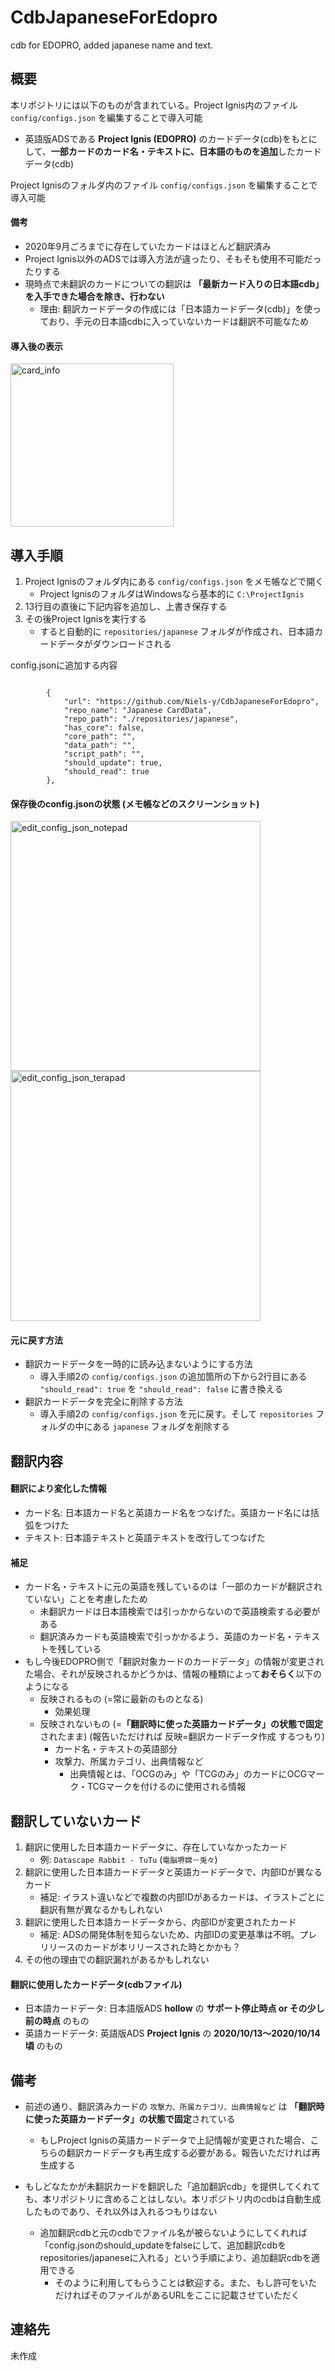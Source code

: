 # CdbJapaneseForEdopro
cdb for EDOPRO, added japanese name and text.

## 概要

本リポジトリには以下のものが含まれている。Project Ignis内のファイル `config/configs.json` を編集することで導入可能
* 英語版ADSである **Project Ignis (EDOPRO)** のカードデータ(cdb)をもとにして、**一部カードのカード名・テキストに、日本語のものを追加**したカードデータ(cdb)

Project Ignisのフォルダ内のファイル `config/configs.json` を編集することで導入可能

#### 備考

* 2020年9月ごろまでに存在していたカードはほとんど翻訳済み
* Project Ignis以外のADSでは導入方法が違ったり、そもそも使用不可能だったりする
* 現時点で未翻訳のカードについての翻訳は **「最新カード入りの日本語cdb」を入手できた場合を除き、行わない** 
    * 理由: 翻訳カードデータの作成には「日本語カードデータ(cdb)」を使っており、手元の日本語cdbに入っていないカードは翻訳不可能なため

#### 導入後の表示

<img width="261" alt="card_info" src="https://user-images.githubusercontent.com/72937182/96171236-96b9c980-0f5f-11eb-83c9-be3556683497.png">

## 導入手順

1. Project Ignisのフォルダ内にある `config/configs.json` をメモ帳などで開く
    * Project IgnisのフォルダはWindowsなら基本的に `C:\ProjectIgnis`
1. 13行目の直後に下記内容を追加し、上書き保存する
1. その後Project Ignisを実行する
    * すると自動的に `repositories/japanese` フォルダが作成され、日本語カードデータがダウンロードされる

config.jsonに追加する内容
```

		{
			"url": "https://github.com/Niels-y/CdbJapaneseForEdopro",
			"repo_name": "Japanese CardData",
			"repo_path": "./repositories/japanese",
			"has_core": false,
			"core_path": "",
			"data_path": "",
			"script_path": "",
			"should_update": true,
			"should_read": true
		},
```

#### 保存後のconfig.jsonの状態 (メモ帳などのスクリーンショット)

<img width="400" alt="edit_config_json_notepad" src="https://user-images.githubusercontent.com/72937182/96163562-01193c80-0f55-11eb-8f52-9394dadfd563.png"> <img width="400" alt="edit_config_json_terapad" src="https://user-images.githubusercontent.com/72937182/96163571-04142d00-0f55-11eb-8e54-49788f00a00c.png">

#### 元に戻す方法

* 翻訳カードデータを一時的に読み込まないようにする方法
    * 導入手順2の `config/configs.json` の追加箇所の下から2行目にある `"should_read": true` を `"should_read": false` に書き換える
* 翻訳カードデータを完全に削除する方法
    * 導入手順2の `config/configs.json` を元に戻す。そして `repositories` フォルダの中にある `japanese` フォルダを削除する

## 翻訳内容

#### 翻訳により変化した情報
* カード名: 日本語カード名と英語カード名をつなげた。英語カード名には括弧をつけた
* テキスト: 日本語テキストと英語テキストを改行してつなげた

#### 補足
* カード名・テキストに元の英語を残しているのは「一部のカードが翻訳されていない」ことを考慮したため
    * 未翻訳カードは日本語検索では引っかからないので英語検索する必要がある
    * 翻訳済みカードも英語検索で引っかかるよう、英語のカード名・テキストを残している
* もし今後EDOPRO側で「翻訳対象カードのカードデータ」の情報が変更された場合、それが反映されるかどうかは、情報の種類によって**おそらく**以下のようになる
    * 反映されるもの (=常に最新のものとなる)
        * 効果処理
    * 反映されないもの (=**「翻訳時に使った英語カードデータ」の状態で固定**されたまま) (報告いただければ 反映=翻訳カードデータ作成 するつもり)
        * カード名・テキストの英語部分
        * 攻撃力、所属カテゴリ、出典情報など
            * 出典情報とは、「OCGのみ」や「TCGのみ」のカードにOCGマーク・TCGマークを付けるのに使用される情報
 
## 翻訳していないカード

1. 翻訳に使用した日本語カードデータに、存在していなかったカード
    * 例: `Datascape Rabbit - TuTu` (`電脳堺嫦－兎々`)
1. 翻訳に使用した日本語カードデータと英語カードデータで、内部IDが異なるカード
    * 補足: イラスト違いなどで複数の内部IDがあるカードは、イラストごとに翻訳有無が異なるかもしれない
1. 翻訳に使用した日本語カードデータから、内部IDが変更されたカード
    * 補足: ADSの開発体制を知らないため、内部IDの変更基準は不明。プレリリースのカードが本リリースされた時とかかも？
1. その他の理由での翻訳漏れがあるかもしれない

#### 翻訳に使用したカードデータ(cdbファイル)
* 日本語カードデータ: 日本語版ADS **hollow** の **サポート停止時点 or その少し前の時点** のもの
* 英語カードデータ: 英語版ADS **Project Ignis** の **2020/10/13～2020/10/14 頃** のもの

## 備考

* 前述の通り、翻訳済みカードの `攻撃力、所属カテゴリ、出典情報など` は **「翻訳時に使った英語カードデータ」の状態で固定**されている
    * もしProject Ignisの英語カードデータで上記情報が変更された場合、こちらの翻訳カードデータも再生成する必要がある。報告いただければ再生成する

* もしどなたかが未翻訳カードを翻訳した「追加翻訳cdb」を提供してくれても、本リポジトリに含めることはしない。本リポジトリ内のcdbは自動生成したものであり、それ以外は入れるつもりはない
    * 追加翻訳cdbと元のcdbでファイル名が被らないようにしてくれれば「config.jsonのshould_updateをfalseにして、追加翻訳cdbをrepositories/japaneseに入れる」という手順により、追加翻訳cdbを適用できる
        * そのように利用してもらうことは歓迎する。また、もし許可をいただければそのファイルがあるURLをここに記載させていただく

## 連絡先

未作成
